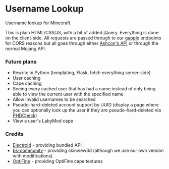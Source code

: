 # Username Lookup
Username lookup for Minecraft.

This is plain HTML/CSS/JS, with a bit of added jQuery. Everything is done on the client-side. All requests are passed through to our [gapple](https://api.gapple.pw) endpoints for CORS reasons but all goes through either [Ashcon's API](https://github.com/Electroid/mojang-api) or through the normal Mojang API.

### Future plans
- Rewrite in Python (templating, Flask, fetch everything server-side)
- User caching
- Cape caching
- Seeing every cached user that has had a name instead of only being able to view the current user with the specified name
- Allow invalid usernames to be searched
- Pseudo-hard-deleted account support by UUID (display a page where you can optionally look up the user if they are pseudo-hard-deleted via [PHDCheck](https://github.com/88/phdcheck))
- View a user's LabyMod cape

### Credits
- [Electroid](https://github.com/Electroid) - providing bundled API
- [bs-community](https://github.com/bs-community) - providing skinview3d (although we use our own version with modifications)
- [OptiFine](https://optifine.net) - providing OptiFine cape textures

